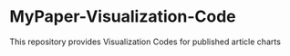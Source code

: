 # MyPaper-Visualization-Code
This repository provides Visualization Codes for published article charts
